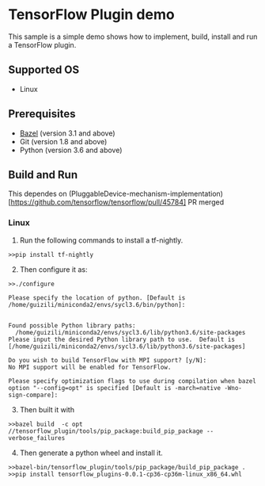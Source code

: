 # TensorFlow Plugin demo
This sample is a simple demo shows how to implement, build, install and run a TensorFlow plugin.

## Supported OS
* Linux

## Prerequisites

* [Bazel](https://docs.bazel.build/versions/master/install-ubuntu.html) (version 3.1 and above)
* Git (version 1.8 and above)
* Python (version 3.6 and above)

## Build and Run
This dependes on (PluggableDevice-mechanism-implementation)[https://github.com/tensorflow/tensorflow/pull/45784] PR merged

### Linux
1. Run the following commands to install a tf-nightly.
```
>>pip install tf-nightly
```
2. Then configure it as:
```
>>./configure 

Please specify the location of python. [Default is /home/guizili/miniconda2/envs/sycl3.6/bin/python]: 


Found possible Python library paths:
  /home/guizili/miniconda2/envs/sycl3.6/lib/python3.6/site-packages
Please input the desired Python library path to use.  Default is [/home/guizili/miniconda2/envs/sycl3.6/lib/python3.6/site-packages]

Do you wish to build TensorFlow with MPI support? [y/N]: 
No MPI support will be enabled for TensorFlow.

Please specify optimization flags to use during compilation when bazel option "--config=opt" is specified [Default is -march=native -Wno-sign-compare]: 
```

3. Then built it with
```
>>bazel build  -c opt //tensorflow_plugin/tools/pip_package:build_pip_package --verbose_failures
```
4. Then generate a python wheel and install it.
```
>>bazel-bin/tensorflow_plugin/tools/pip_package/build_pip_package .
>>pip install tensorflow_plugins-0.0.1-cp36-cp36m-linux_x86_64.whl
```
